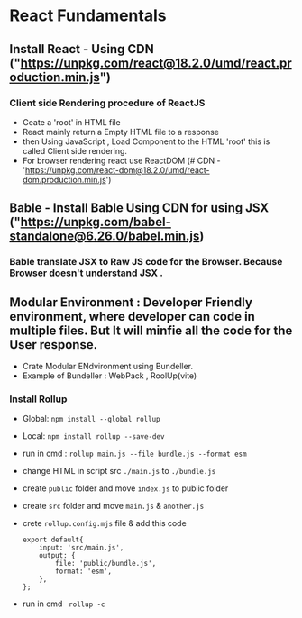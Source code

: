 # React Fundamentals

## Install React -  Using CDN ("https://unpkg.com/react@18.2.0/umd/react.production.min.js")

### Client side Rendering procedure of ReactJS
- Ceate a 'root' in HTML file
- React mainly return a Empty HTML file to a response
- then Using JavaScript , Load Component to the HTML 'root'
this is called Client side rendering.
- For browser rendering react use ReactDOM (# CDN -'https://unpkg.com/react-dom@18.2.0/umd/react-dom.production.min.js')

## Bable -  Install Bable Using CDN for using JSX ("https://unpkg.com/babel-standalone@6.26.0/babel.min.js)

### Bable translate JSX to Raw JS code for the Browser. Because Browser doesn't understand JSX .

## Modular Environment : Developer Friendly environment, where developer can code in multiple files. But It will minfie all the code for the User response.

- Crate Modular ENdvironment using Bundeller.
- Example of Bundeller : WebPack , RoolUp(vite)

### Install Rollup

- Global: ```npm install --global rollup```
- Local: ```npm install rollup --save-dev```
- run in cmd : ```rollup main.js --file bundle.js --format esm```
- change HTML in script src ```./main.js``` to ```./bundle.js```

- create ```public``` folder and move ```index.js``` to public folder
- create ```src``` folder and move ```main.js``` & ```another.js```
- crete ```rollup.config.mjs``` file & add this code
    ```
    export default{
        input: 'src/main.js',
        output: {
            file: 'public/bundle.js',
            format: 'esm',
        },
    };
    ```
- run in cmd ``` rollup -c```